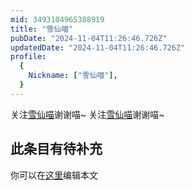 ```yaml
---
mid: 3493104965388919
title: "雪仙喵"
pubDate: "2024-11-04T11:26:46.726Z"
updatedDate: "2024-11-04T11:26:46.726Z"
profile:
  {
    Nickname: ["雪仙喵"],
  }
---
```


关注[雪仙喵](https://space.bilibili.com/3493104965388919)谢谢喵~ 关注[雪仙喵](https://space.bilibili.com/3493104965388919)谢谢喵~

## 此条目有待补充
你可以在[这里](https://github.com/Yuhanawa/VTuber.ICU-Content/edit/master/v/雪仙喵/index.md)编辑本文

